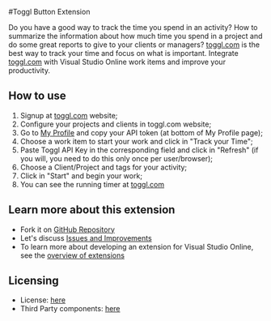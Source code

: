 #Toggl Button Extension

Do you have a good way to track the time you spend in an activity? How to summarize the information about how much time you spend in a project and do some great reports to give to your clients or managers?
[toggl.com](http://toggl.com) is the best way to track your time and focus on what is important. Integrate [toggl.com](http://toggl.com) with Visual Studio Online work items and improve your productivity.

## How to use
1. Signup at [toggl.com](http://toggl.com) website;
1. Configure your projects and clients in toggl.com website;
1. Go to [My Profile](https://toggl.com/app/profile) and copy your API token (at bottom of My Profile page);
1. Choose a work item to start your work and click in "Track your Time";
1. Paste Toggl API Key in the corresponding field and click in "Refresh" (if you will, you need to do this only once per user/browser);
1. Choose a Client/Project and tags for your activity;
1. Click in "Start" and begin your work;
1. You can see the running timer at [toggl.com](http://toggl.com/app)

## Learn more about this extension
* Fork it on [GitHub Repository](http://github.com/gersondias/toggl-buttonVSOExtension)
* Let's discuss [Issues and Improvements](http://github.com/gersondias/toggl-buttonVSOExtension/issues)
* To learn more about developing an extension for Visual Studio Online, see the [overview of extensions](https://www.visualstudio.com/en-us/integrate/extensions/overview)

## Licensing
* License: [here](https://marketplace.visualstudio.com/_apis/public/gallery/publisher/GersonDias/extension/vsoextensions-Toggl-Button/latest/assetbyname/license.txt)
* Third Party components: [here](https://marketplace.visualstudio.com/_apis/public/gallery/publisher/GersonDias/extension/vsoextensions-Toggl-Button/latest/assetbyname/ThirdPartyNotice.txt)
								  